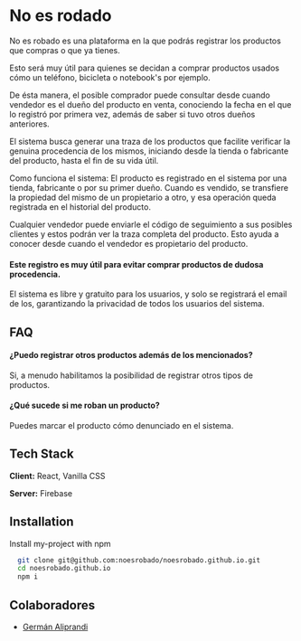 # No es rodado

No es robado es una plataforma en la que podrás registrar los productos que compras o que ya tienes.

Esto será muy útil para quienes se decidan a comprar productos usados cómo un teléfono, bicicleta o notebook's por ejemplo.

De ésta manera, el posible comprador puede consultar desde cuando vendedor es el dueño del producto en venta, conociendo la fecha en el que lo registró por primera vez, además de saber si tuvo otros dueños anteriores.

El sistema busca generar una traza de los productos que facilite verificar la genuina procedencia de los mismos, iniciando desde la tienda o fabricante del producto, hasta el fin de su vida útil.

Como funciona el sistema: El producto es registrado en el sistema por una tienda, fabricante o por su primer dueño. Cuando es vendido, se transfiere la propiedad del mismo de un propietario a otro, y esa operación queda registrada en el historial del producto.

Cualquier vendedor puede enviarle el código de seguimiento a sus posibles clientes y estos podrán ver la traza completa del producto. Esto ayuda a conocer desde cuando el vendedor es propietario del producto.

#### Este registro es muy útil para evitar comprar productos de dudosa procedencia.

El sistema es libre y gratuito para los usuarios, y solo se registrará el email de los, garantizando la privacidad de todos los usuarios del sistema.

## FAQ

#### ¿Puedo registrar otros productos además de los mencionados?

Si, a menudo habilitamos la posibilidad de registrar otros tipos de productos.

#### ¿Qué sucede si me roban un producto?

Puedes marcar el producto cómo denunciado en el sistema.

## Tech Stack

**Client:** React, Vanilla CSS

**Server:** Firebase

## Installation

Install my-project with npm

```bash
  git clone git@github.com:noesrobado/noesrobado.github.io.git
  cd noesrobado.github.io
  npm i
```

## Colaboradores

- [Germán Aliprandi](https://github.com/galiprandi/)

